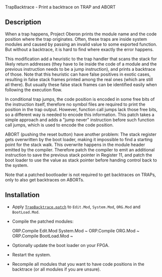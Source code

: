 TrapBacktrace - Print a backtrace on TRAP and ABORT

Description
-----------

When a trap happens, Project Oberon prints the module name and the code position where
the trap originates. Often, these traps are inside system modules and caused by passing
an invalid value to some exported function. But without a backtrace, it is hard to find
where exactly the error happens.

This modification add a heuristic to the trap handler that scans the stack for likely
return addresses (they have to lie inside the code of a module and the previous instruction
needs to be a jump instruction), and prints a backtrace of those. Note that this
heuristic can have false positives in exotic cases, resulting in false stack frames
printed among the real ones (which are still all there). But usually these false stack
frames can be identified easily when following the execution flow.

In conditional trap jumps, the code position is encoded in some free bits of the
instruction itself, therefore no symbol files are required to print the position
in the trap output. However, function call jumps lack those free bits, so a different
way is needed to encode this information. This patch takes a simple approach and adds
a "jump never" instruction before such function call jumps, which is used to encode
the code position.

ABORT (pushing the reset button) have another problem: The stack register gets
overwritten by the boot loader, making it impossible to find a starting point for
the stack walk. This overwrite happens in the module header emitted by the compiler.
Therefore patch the compiler to emit an additional instruction to save the previous
stack pointer in Register 11, and patch the boot loader to use the value as stack
pointer before handing control back to the system.

Note that a patched bootloader is not required to get backtraces on TRAPs, only
to also get backtraces on ABORTs.


Installation
------------

- Apply [`TrapBacktrace.patch`](TrapBacktrace.patch) to `Edit.Mod`, `System.Mod`,
  `ORG.Mod` and `BootLoad.Mod`.

- Compile the patched modules:

    ORP.Compile Edit.Mod System.Mod ~
    ORP.Compile ORG.Mod ~
    ORP.Compile BootLoad.Mod ~

- Optionally update the boot loader on your FPGA.

- Restart the system.

- Recompile all modules that you want to have code positions in the backtrace
  (or all modules if you are unsure).
